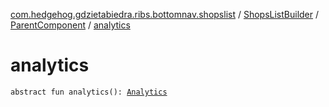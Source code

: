[com.hedgehog.gdzietabiedra.ribs.bottomnav.shopslist](../../index.md) / [ShopsListBuilder](../index.md) / [ParentComponent](index.md) / [analytics](./analytics.md)

# analytics

`abstract fun analytics(): `[`Analytics`](../../../com.hedgehog.gdzietabiedra.utils.analytics/-analytics/index.md)